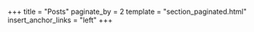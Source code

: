 +++
title = "Posts"
paginate_by = 2
template = "section_paginated.html"
insert_anchor_links = "left"
+++
